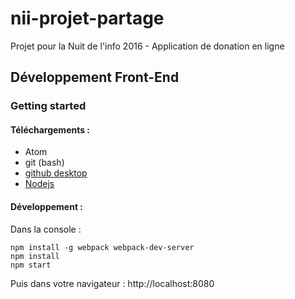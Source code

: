 # nii-projet-partage
Projet pour la Nuit de l'info 2016 - Application de donation en ligne


## Développement Front-End

### Getting started

#### Téléchargements :

- Atom
- git (bash)
- [github desktop](https://desktop.github.com/)
- [Nodejs](https://nodejs.org/en/)

#### Développement :

Dans la console :
```
npm install -g webpack webpack-dev-server
npm install
npm start
```
Puis dans votre navigateur : http://localhost:8080
